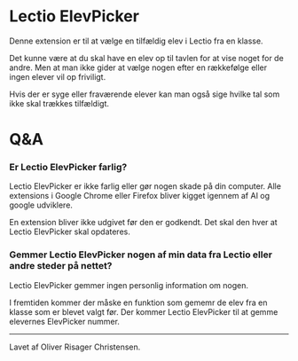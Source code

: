 # Lectio ElevPicker

Denne extension er til at vælge en tilfældig elev i Lectio fra en klasse.

Det kunne være at du skal have en elev op til tavlen for at vise noget for de andre. Men at man ikke gider at vælge nogen efter en rækkefølge eller ingen elever vil op friviligt. 

Hvis der er syge eller fraværende elever kan man også sige hvilke tal som ikke skal trækkes tilfældigt.

# Q&A

### Er Lectio ElevPicker farlig?

Lectio ElevPicker er ikke farlig eller gør nogen skade på din computer. Alle extensions i Google Chrome eller Firefox bliver kigget igennem af AI og google udviklere.

En extension bliver ikke udgivet før den er godkendt. Det skal den hver at Lectio ElevPicker skal opdateres.

### Gemmer Lectio ElevPicker nogen af min data fra Lectio eller andre steder på nettet?

Lectio ElevPicker gemmer ingen personlig information om nogen. 

I fremtiden kommer der måske en funktion som gememr de elev fra en klasse som er blevet valgt før. Der kommer Lectio ElevPicker til at gemme elevernes ElevPicker nummer.

------

Lavet af Oliver Risager Christensen.